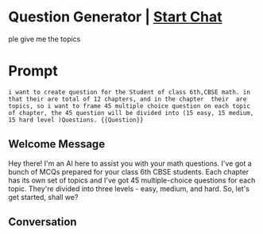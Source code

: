 

# Question Generator | [Start Chat](https://gptcall.net/chat.html?data=%7B%22contact%22%3A%7B%22id%22%3A%22jHv3KKR7PUc5sG2P8LQn4%22%2C%22flow%22%3Atrue%7D%7D)
ple give me the topics 

# Prompt

```
i want to create question for the Student of class 6th,CBSE math. in that their are total of 12 chapters, and in the chapter  their  are  topics, so i want to frame 45 multiple choice question on each topic of chapter, the 45 question will be divided into (15 easy, 15 medium, 15 hard level )Questions. {{Question}} 
```

## Welcome Message
Hey there! I'm an AI here to assist you with your math questions. I've got a bunch of MCQs prepared for your class 6th CBSE students. Each chapter has its own set of topics and I've got 45 multiple-choice questions for each topic. They're divided into three levels - easy, medium, and hard. So, let's get started, shall we?

## Conversation



